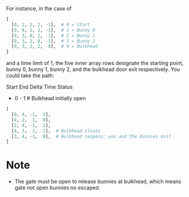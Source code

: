 For instance, in the case of
```python
[
  [0, 2, 2, 2, -1],  # 0 = Start
  [9, 0, 2, 2, -1],  # 1 = Bunny 0
  [9, 3, 0, 2, -1],  # 2 = Bunny 1
  [9, 3, 2, 0, -1],  # 3 = Bunny 2
  [9, 3, 2, 2,  0],  # 4 = Bulkhead
]
```
and a time limit of 1, the five inner array rows designate the starting point, bunny 0, bunny 1, bunny 2, and the bulkhead door exit respectively. You could take the path:

Start End Delta Time Status
  -   0    -    1  # Bulkhead initially open
```python
[
  [0, 4, -1,  2],
  [4, 2,  2,  0],
  [2, 4, -1,  1],
  [4, 3,  2, -1],  # Bulkhead closes
  [3, 4, -1,  0],  # Bulkhead reopens; you and the bunnies exit
]
```
Note
====

- The gate must be open to release bunnies at bulkhead, which means gate not open bunnies no escaped.

